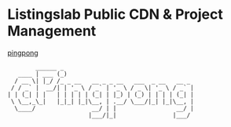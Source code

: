 # Listingslab Public CDN & Project Management

[pingpong](https://github.com/listingslab-software/pingpong)

```
        ______ _                                     
   ____ | ___ (_)                                    
  / __ \| |_/ /_ _ __   __ _ _ __   ___  _ __   __ _ 
 / / _` |  __/| | '_ \ / _` | '_ \ / _ \| '_ \ / _` |
| | (_| | |   | | | | | (_| | |_) | (_) | | | | (_| |
 \ \__,_\_|   |_|_| |_|\__, | .__/ \___/|_| |_|\__, |
  \____/                __/ | |                 __/ |
                       |___/|_|                |___/ 
```

